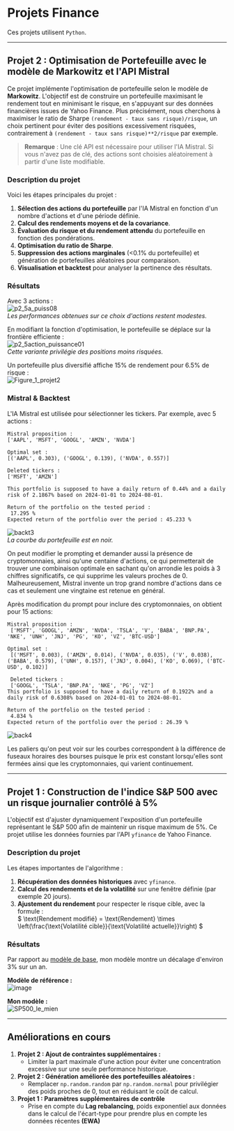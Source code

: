 # Projets Finance 

Ces projets utilisent `Python`.

---

## Projet 2 : Optimisation de Portefeuille avec le modèle de Markowitz et l'API Mistral

Ce projet implémente l'optimisation de portefeuille selon le modèle de **Markowitz**. L'objectif est de construire un portefeuille maximisant le rendement tout en minimisant le risque, en s'appuyant sur des données financières issues de Yahoo Finance. Plus précisément, nous cherchons à maximiser le ratio de Sharpe `(rendement - taux sans risque)/risque`, un choix pertinent pour éviter des positions excessivement risquées, contrairement à `(rendement - taux sans risque)**2/risque` par exemple. 

> **Remarque** : Une clé API est nécessaire pour utiliser l'IA Mistral. Si vous n'avez pas de clé, des actions sont choisies aléatoirement à partir d'une liste modifiable.

### Description du projet

Voici les étapes principales du projet :  
1. **Sélection des actions du portefeuille** par l'IA Mistral en fonction d'un nombre d'actions et d'une période définie.  
2. **Calcul des rendements moyens et de la covariance**.  
3. **Évaluation du risque et du rendement attendu** du portefeuille en fonction des pondérations.  
4. **Optimisation du ratio de Sharpe**.  
5. **Suppression des actions marginales** (<0.1% du portefeuille) et génération de portefeuilles aléatoires pour comparaison.  
6. **Visualisation et backtest** pour analyser la pertinence des résultats.

### Résultats

Avec 3 actions :  
![p2_5a_puiss08](https://github.com/user-attachments/assets/23492b3a-4ac7-4681-8a03-375796ebb58b)  
*Les performances obtenues sur ce choix d'actions restent modestes.*

En modifiant la fonction d'optimisation, le portefeuille se déplace sur la frontière efficiente :  
![p2_5action_puissance01](https://github.com/user-attachments/assets/d3daf5f4-415f-40ca-a271-bc326b1c00ed)  
*Cette variante privilégie des positions moins risquées.*

Un portefeuille plus diversifié affiche 15% de rendement pour 6.5% de risque :  
![Figure_1_projet2](https://github.com/user-attachments/assets/cc11c918-98fd-4b63-8c93-0d36efb651c8)

### Mistral & Backtest

L'IA Mistral est utilisée pour sélectionner les tickers. Par exemple, avec 5 actions :  
```plaintext
Mistral proposition :
['AAPL', 'MSFT', 'GOOGL', 'AMZN', 'NVDA']

Optimal set :
[('AAPL', 0.303), ('GOOGL', 0.139), ('NVDA', 0.557)]

Deleted tickers :
['MSFT', 'AMZN']

This portfolio is supposed to have a daily return of 0.44% and a daily risk of 2.1867% based on 2024-01-01 to 2024-08-01.

Return of the portfolio on the tested period :
 17.295 %
Expected return of the portfolio over the period : 45.233 %
```

![backt3](https://github.com/user-attachments/assets/07167c7a-105a-4e9d-812c-fdfd21c1ab86)  
*La courbe du portefeuille est en noir.*

On peut modifier le prompting et demander aussi la présence de cryptomonnaies, ainsi qu'une centaine d'actions, ce qui permetterait de trouver une combinaison optimale en sachant qu'on arrondie les poids à 3 chiffres significatifs, ce qui supprime les valeurs proches de 0. Malheureusement, Mistral invente un trop grand nombre d'actions dans ce cas et seulement une vingtaine est retenue en général.

Après modification du prompt pour inclure des cryptomonnaies, on obtient pour 15 actions:

```
Mistral proposition :
 ['MSFT', 'GOOGL', 'AMZN', 'NVDA', 'TSLA', 'V', 'BABA', 'BNP.PA', 'NKE', 'UNH', 'JNJ', 'PG', 'KO', 'VZ', 'BTC-USD']

Optimal set :
 [('MSFT', 0.003), ('AMZN', 0.014), ('NVDA', 0.035), ('V', 0.038), ('BABA', 0.579), ('UNH', 0.157), ('JNJ', 0.004), ('KO', 0.069), ('BTC-USD', 0.102)]

 Deleted tickers :
 ['GOOGL', 'TSLA', 'BNP.PA', 'NKE', 'PG', 'VZ']
This portfolio is supposed to have a daily return of 0.1922% and a daily risk of 0.6308% based on 2024-01-01 to 2024-08-01.

Return of the portfolio on the tested period : 
 4.834 %
Expected return of the portfolio over the period : 26.39 %
```


![back4](https://github.com/user-attachments/assets/16130d77-e207-4040-9588-70c072856db7)


Les paliers qu'on peut voir sur les courbes correspondent à la différence de fuseaux horaires des bourses puisque le prix est constant lorsqu'elles sont fermées ainsi que les cryptomonnaies, qui varient continuement.

---

## Projet 1 : Construction de l'indice S&P 500 avec un risque journalier contrôlé à 5%

L'objectif est d'ajuster dynamiquement l'exposition d'un portefeuille représentant le S&P 500 afin de maintenir un risque maximum de 5%. Ce projet utilise les données fournies par l'API `yfinance` de Yahoo Finance.

### Description du projet

Les étapes importantes de l'algorithme :  
1. **Récupération des données historiques** avec `yfinance`.  
2. **Calcul des rendements et de la volatilité** sur une fenêtre définie (par exemple 20 jours).
3. **Ajustement du rendement** pour respecter le risque cible, avec la formule :  
   $`
   \text{Rendement modifié} = \text{Rendement} \times \left(\frac{\text{Volatilité cible}}{\text{Volatilité actuelle}}\right)
   `$

### Résultats

Par rapport au [modèle de base](https://www.spglobal.com/spdji/en/indices/multi-asset/sp-500-daily-risk-control-5-index/#overview), mon modèle montre un décalage d'environ 3% sur un an.  

**Modèle de référence :**  
![image](https://github.com/user-attachments/assets/ab26c652-308f-4ba0-8276-50e3b983942c)  

**Mon modèle :**  
![SP500_le_mien](https://github.com/user-attachments/assets/96cc1b53-a108-4230-ae73-cc5de319ec41)

---

## Améliorations en cours

1. **Projet 2 : Ajout de contraintes supplémentaires :**  
   - Limiter la part maximale d'une action pour éviter une concentration excessive sur une seule performance historique.
2. **Projet 2 : Génération améliorée des portefeuilles aléatoires :**  
   - Remplacer `np.random.random` par `np.random.normal` pour privilégier des poids proches de 0, tout en réduisant le coût de calcul.
3. **Projet 1 : Paramètres supplémentaires de contrôle**  
   - Prise en compte du **Lag rebalancing**, poids exponentiel aux données dans le calcul de l'écart-type pour prendre plus en compte les données récentes **(EWA)**
